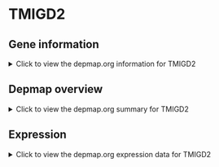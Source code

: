 <h1>TMIGD2</h1>

<h2>Gene information</h2>
<details>
  <summary>Click to view the depmap.org information for TMIGD2</summary>
  <p><a href="https://depmap.org/portal/gene/TMIGD2?tab=about" target="_BLANK">Open page in a new tab...</a></p>
  <iframe src="https://depmap.org/portal/gene/TMIGD2?tab=about" style="border:none;width:100%;height:800px"></iframe>
</details>

<h2>Depmap overview</h2>
<details>
  <summary>Click to view the depmap.org summary for TMIGD2</summary>
  <p><a href="https://depmap.org/portal/gene/TMIGD2?tab=overview" target="_BLANK">Open page in a new tab...</a></p>
  <iframe src="https://depmap.org/portal/gene/TMIGD2?tab=overview" style="border:none;width:100%;height:800px"></iframe>
</details>

<h2>Expression</h2>
<details>
  <summary>Click to view the depmap.org expression data for TMIGD2</summary>
  <p><a href="https://depmap.org/portal/gene/TMIGD2?tab=characterization" target="_BLANK">Open page in a new tab...</a></p>
  <iframe src="https://depmap.org/portal/gene/TMIGD2?tab=characterization" style="border:none;width:100%;height:800px"></iframe>
</details>


<!--
<h2>Reactome Pathway diagram</h2>
<details>
  <summary>Click to view the Reactome pathway for TMIGD2</summary>
  <p><a href="PURL" target="_BLANK">Open page in a new tab...</a></p>
  PNAME
</details>
-->


